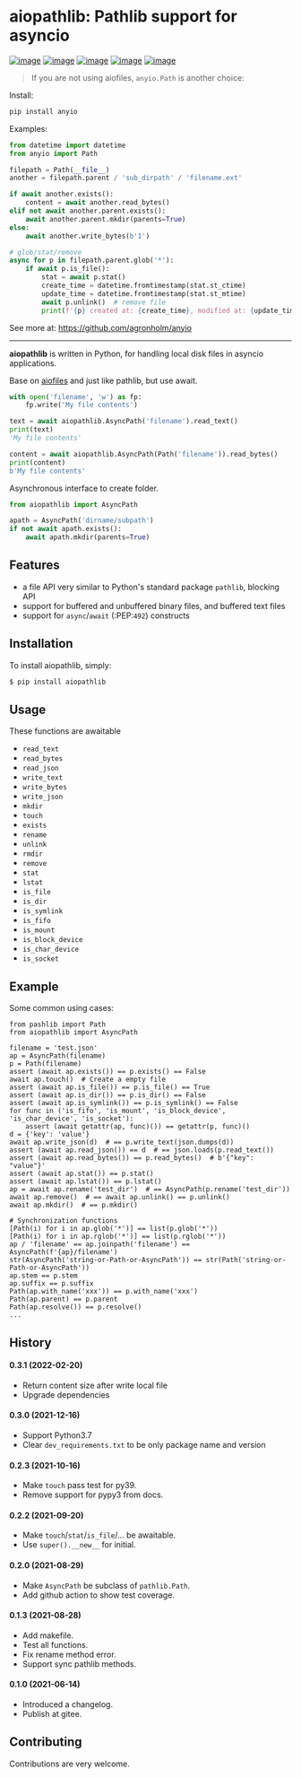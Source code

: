 aiopathlib: Pathlib support for asyncio
=======================================

[![image](https://img.shields.io/pypi/v/aiopathlib.svg)](https://pypi.org/project/aiopathlib/)
[![image](https://img.shields.io/pypi/pyversions/aiopathlib.svg)](https://pypi.org/project/aiopathlib/)
[![image](https://img.shields.io/pypi/l/aiopathlib.svg)](https://pypi.org/project/aiopathlib/)
[![image](https://img.shields.io/codecov/c/github/waketzheng/aiopathlib/master.svg)](https://codecov.io/github/waketzheng/aiopathlib?branch=master)
[![image](https://img.shields.io/badge/code%20style-pep8-green.svg)](https://www.python.org/dev/peps/pep-0008/)

> If you are not using aiofiles, `anyio.Path` is another choice:

Install:
```bash
pip install anyio
```
Examples:
```py
from datetime import datetime
from anyio import Path

filepath = Path(__file__)
another = filepath.parent / 'sub_dirpath' / 'filename.ext'

if await another.exists():
    content = await another.read_bytes()
elif not await another.parent.exists():
    await another.parent.mkdir(parents=True)
else:
    await another.write_bytes(b'1')

# glob/stat/remove
async for p in filepath.parent.glob('*'):
    if await p.is_file():
        stat = await p.stat()
        create_time = datetime.fromtimestamp(stat.st_ctime)
        update_time = datetime.fromtimestamp(stat.st_mtime)
        await p.unlink()  # remove file
        print(f'{p} created at: {create_time}, modified at: {update_time}, removed at: {datetime.now()}')
```
See more at: https://github.com/agronholm/anyio

------
**aiopathlib** is written in Python, for handling local
disk files in asyncio applications.

Base on [aiofiles](https://github.com/Tinche/aiofiles) and just like pathlib, but use await.

```py
with open('filename', 'w') as fp:
    fp.write('My file contents')

text = await aiopathlib.AsyncPath('filename').read_text()
print(text)
'My file contents'

content = await aiopathlib.AsyncPath(Path('filename')).read_bytes()
print(content)
b'My file contents'
```

Asynchronous interface to create folder.

```py
from aiopathlib import AsyncPath

apath = AsyncPath('dirname/subpath')
if not await apath.exists():
    await apath.mkdir(parents=True)
```


Features
--------

- a file API very similar to Python's standard package `pathlib`, blocking API
- support for buffered and unbuffered binary files, and buffered text files
- support for ``async``/``await`` (:PEP:`492`) constructs


Installation
------------

To install aiopathlib, simply:


```bash
$ pip install aiopathlib
```


Usage
-----
These functions are awaitable

* ``read_text``
* ``read_bytes``
* ``read_json``
* ``write_text``
* ``write_bytes``
* ``write_json``
* ``mkdir``
* ``touch``
* ``exists``
* ``rename``
* ``unlink``
* ``rmdir``
* ``remove``
* ``stat``
* ``lstat``
* ``is_file``
* ``is_dir``
* ``is_symlink``
* ``is_fifo``
* ``is_mount``
* ``is_block_device``
* ``is_char_device``
* ``is_socket``

Example
-------
Some common using cases:

```
from pashlib import Path
from aiopathlib import AsyncPath

filename = 'test.json'
ap = AsyncPath(filename)
p = Path(filename)
assert (await ap.exists()) == p.exists() == False
await ap.touch()  # Create a empty file
assert (await ap.is_file()) == p.is_file() == True
assert (await ap.is_dir()) == p.is_dir() == False
assert (await ap.is_symlink()) == p.is_symlink() == False
for func in ('is_fifo', 'is_mount', 'is_block_device', 'is_char_device', 'is_socket'):
    assert (await getattr(ap, func)()) == getattr(p, func)()
d = {'key': 'value'}
await ap.write_json(d)  # == p.write_text(json.dumps(d))
assert (await ap.read_json()) == d  # == json.loads(p.read_text())
assert (await ap.read_bytes()) == p.read_bytes()  # b'{"key": "value"}'
assert (await ap.stat()) == p.stat()
assert (await ap.lstat()) == p.lstat()
ap = await ap.rename('test_dir')  # == AsyncPath(p.rename('test_dir'))
await ap.remove()  # == await ap.unlink() == p.unlink()
await ap.mkdir()  # == p.mkdir()

# Synchronization functions
[Path(i) for i in ap.glob('*')] == list(p.glob('*'))
[Path(i) for i in ap.rglob('*')] == list(p.rglob('*'))
ap / 'filename' == ap.joinpath('filename') == AsyncPath(f'{ap}/filename')
str(AsyncPath('string-or-Path-or-AsyncPath')) == str(Path('string-or-Path-or-AsyncPath'))
ap.stem == p.stem
ap.suffix == p.suffix
Path(ap.with_name('xxx')) == p.with_name('xxx')
Path(ap.parent) == p.parent
Path(ap.resolve()) == p.resolve()
...
```


History
-------

#### 0.3.1 (2022-02-20)

- Return content size after write local file
- Upgrade dependencies

#### 0.3.0 (2021-12-16)

- Support Python3.7
- Clear `dev_requirements.txt` to be only package name and version

#### 0.2.3 (2021-10-16)

- Make `touch` pass test for py39.
- Remove support for pypy3 from docs.

#### 0.2.2 (2021-09-20)

- Make `touch`/`stat`/`is_file`/... be awaitable.
- Use `super().__new__` for initial.

#### 0.2.0 (2021-08-29)

- Make `AsyncPath` be subclass of `pathlib.Path`.
- Add github action to show test coverage.

#### 0.1.3 (2021-08-28)

- Add makefile.
- Test all functions.
- Fix rename method error.
- Support sync pathlib methods.

#### 0.1.0 (2021-06-14)

- Introduced a changelog.
- Publish at gitee.


Contributing
------------

Contributions are very welcome.
